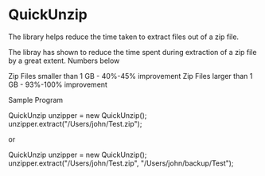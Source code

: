 # QuickUnzip
The library helps reduce the time taken to extract files out of a zip file. 


The libray has shown to reduce the time spent during extraction of a zip file by a great extent. Numbers below

Zip Files smaller than 1 GB   -   40%-45% improvement
Zip Files larger than 1 GB    -   93%-100% improvement


Sample Program

QuickUnzip unzipper = new QuickUnzip();
unzipper.extract("/Users/john/Test.zip");

or

QuickUnzip unzipper = new QuickUnzip();
unzipper.extract("/Users/john/Test.zip", "/Users/john/backup/Test");


